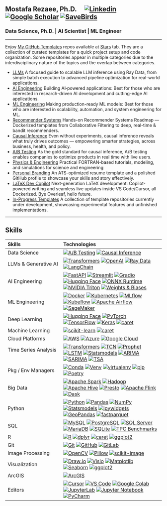 <!---
```
********************************************
*    _______    _             _       _    *
*   |__   __|  | |           (_)     | |   *
*      | |_   _| |_ ___  _ __ _  __ _| |   *
*      | | | | | __/ _ \| '__| |/ _` | |   *
*      | | |_| | || (_) | |  | | (_| | |   *
*      |_|\__,_|\__\___/|_|  |_|\__,_|_|   *
*                                          *
********************************************
```
See the instructions in: Tutorial.md
--->

## Mostafa Rezaee, Ph.D.  &nbsp;&nbsp;&nbsp;   [![Linkedin](https://img.shields.io/badge/-blue?label=Linkedin&style=social&logo=Linkedin)](https://www.linkedin.com/in/mostafa-rezaee/)   [![Google Scholar](https://img.shields.io/badge/-red?label=Google%20Scholar&style=social&logo=Google%20Scholar)](https://scholar.google.com/citations?hl=en&user=jvcCIJYAAAAJ)    [![SaveBirds](https://img.shields.io/badge/-SaveBirds.app-F21030?style=flat&link=https://savebirds.app/)](https://savebirds.app/)       

### Data Science, Ph.D. | AI Scientist | ML Engineer  

---

Enjoy [My GitHub Templates](https://github.com/stars/0-mostafa-rezaee-0/lists/templates) repos available at [Stars](https://github.com/0-mostafa-rezaee-0?tab=stars) tab. They are a collection of curated templates for a quick project setup and code organization. Some repositories appear in multiple categories due to the interdisciplinary nature of the topics and the overlap between categories. 
  - [LLMs](https://github.com/stars/0-mostafa-rezaee-0/lists/ai-engineering) A focused guide to scalable LLM inference using Ray Data, from simple batch execution to advanced pipeline optimization for real-world applications.
  - [AI Engineering](https://github.com/stars/0-mostafa-rezaee-0/lists/ml-engineering) Building AI‑powered applications: Best for those who are interested in research-driven AI development and cutting-edge AI applications.
  - [ML Engineering](https://github.com/stars/0-mostafa-rezaee-0/lists/ml-engineering) Making production-ready ML models: Best for those who are interested in scalability, automation, and system engineering for ML.
  - [Recommender Systems](https://github.com/stars/0-mostafa-rezaee-0/lists/recommender-systems) Hands-on Recommender Systems Roadmap — Dockerized templates from Collaborative Filtering to deep, real-time & bandit recommenders.
  - [Causal Inference](https://github.com/stars/0-mostafa-rezaee-0/lists/causal-inference) Even without experiments, causal inference reveals what truly drives outcomes — empowering smarter strategies, across business, health, and policy.
  - [A/B Testing](https://github.com/stars/0-mostafa-rezaee-0/lists/a-b-testing) As the gold standard for causal inference, A/B testing enables companies to optimize products in real time with live users.
  - [Physics & Engineering](https://github.com/stars/0-mostafa-rezaee-0/lists/physics-engineering) Practical FORTRAN-based tutorials, modeling, and simulations for science and engineering
  - [Personal Branding](https://github.com/stars/0-mostafa-rezaee-0/lists/personal-branding) An ATS-optimized resume template and a polished GitHub profile to showcase your skills and story effectively.
  - [LaTeX Dev Copilot](https://github.com/stars/0-mostafa-rezaee-0/lists/latex-dev-copilot) Next-generation LaTeX development: Copilot-powered writing and seamless live updates inside VS Code/Cursor, all Dockerized. Bye Overleaf, hello future.
  - [In-Progress Templates](https://github.com/stars/0-mostafa-rezaee-0/lists/in-progress-templates) A collection of template repositories currently under development, showcasing experimental features and unfinished implementations.

---

## Skills 
| Skills | Technologies |
| :--- | :--- |
| Data Science | [![A/B Testing](https://img.shields.io/badge/-A%2FB%20Testing-05122A?style=flat-square&logo=Python&color=353535)](https://github.com/stars/0-mostafa-rezaee-0/lists/a-b-testing) [![Causal Inference](https://img.shields.io/badge/-Causal%20Inference-05122A?style=flat-square&logo=Python&color=353535)](https://github.com/stars/0-mostafa-rezaee-0/lists/causal-inference) |
| LLMs & Generative AI | [![Transformers](https://img.shields.io/badge/-Transformers-05122A?style=flat-square&logo=Python&color=353535)](https://huggingface.co/docs/transformers/index) [![OpenAI](https://img.shields.io/badge/-OpenAI-05122A?style=flat-square&logo=openai&color=353535)](https://openai.com/) [![Ray Data](https://img.shields.io/badge/-Ray%20Data-05122A?style=flat-square&logo=Ray&color=353535)](https://docs.ray.io/) [![LangChain](https://img.shields.io/badge/-LangChain-05122A?style=flat-square&logo=Python&color=353535)](https://python.langchain.com/) |
| AI Engineering | [![FastAPI](https://img.shields.io/badge/-FastAPI-05122A?style=flat-square&logo=fastapi&color=353535)](https://fastapi.tiangolo.com/) [![Streamlit](https://img.shields.io/badge/-Streamlit-05122A?style=flat-square&logo=streamlit&color=353535)](https://streamlit.io/) [![Gradio](https://img.shields.io/badge/-Gradio-05122A?style=flat-square&logo=gradio&color=353535)](https://gradio.app/) [![Hugging Face](https://img.shields.io/badge/-HuggingFace-05122A?style=flat-square&logo=huggingface&color=353535)](https://huggingface.co/) [![ONNX Runtime](https://img.shields.io/badge/-ONNX%20Runtime-05122A?style=flat-square&logo=onnx&color=353535)](https://onnxruntime.ai/) [![NVIDIA Triton](https://img.shields.io/badge/-Triton-05122A?style=flat-square&logo=nvidia&color=353535)](https://developer.nvidia.com/nvidia-triton-inference-server) [![Weights & Biases](https://img.shields.io/badge/-W%26B-05122A?style=flat-square&logo=wandb&color=353535)](https://wandb.ai/) |
| ML Engineering | [![Docker](https://img.shields.io/badge/-Docker-05122A?style=flat-square&logo=docker&color=353535)](https://www.docker.com/)  [![Kubernetes](https://img.shields.io/badge/-Kubernetes-05122A?style=flat-square&logo=kubernetes&color=353535)](https://kubernetes.io/)  [![MLflow](https://img.shields.io/badge/-MLflow-05122A?style=flat-square&logo=mlflow&color=353535)](https://mlflow.org/)  [![Kubeflow](https://img.shields.io/badge/-Kubeflow-05122A?style=flat-square&logo=kubeflow&color=353535)](https://www.kubeflow.org/)  [![Apache Airflow](https://img.shields.io/badge/-Apache%20Airflow-05122A?style=flat-square&logo=apacheairflow&color=353535)](https://airflow.apache.org/)  [![SageMaker](https://img.shields.io/badge/-SageMaker-05122A?style=flat-square&logo=amazon-aws&color=353535)](https://aws.amazon.com/sagemaker/)  |
| Deep Learning | [![Hugging Face](https://img.shields.io/badge/-HuggingFace-05122A?style=flat-square&logo=huggingface&color=353535)](https://huggingface.co/) [![PyTorch](https://img.shields.io/badge/-PyTorch-05122A?style=flat-square&logo=PyTorch&color=353535)](https://pytorch.org/)  [![TensorFlow](https://img.shields.io/badge/-TensorFlow-05122A?style=flat-square&logo=TensorFlow&color=353535)](https://www.tensorflow.org/)  [![Keras](https://img.shields.io/badge/-Keras-05122A?style=flat-square&logo=Keras&color=353535)](https://keras.io/)  [![caret](https://img.shields.io/badge/-caret-05122A?style=flat-square&logo=R&color=353535)](https://topepo.github.io/caret/index.html)  |
| Machine Learning | [![scikit-learn](https://img.shields.io/badge/-scikit--learn-05122A?style=flat-square&logo=scikit-learn&color=353535)](https://scikit-learn.org/)  [![caret](https://img.shields.io/badge/-caret-05122A?style=flat-square&logo=R&color=353535)](https://topepo.github.io/caret/index.html) |
| Cloud Platforms | [![AWS](https://img.shields.io/badge/-AWS-05122A?style=flat-square&logo=Amazon-AWS&color=353535)](https://aws.amazon.com/)  [![Azure](https://img.shields.io/badge/-Azure-05122A?style=flat-square&logo=Microsoft-Azure&color=353535)](https://azure.microsoft.com/)  [![Google Cloud](https://img.shields.io/badge/-Google%20Cloud-05122A?style=flat-square&logo=Google-Cloud&color=353535)](https://cloud.google.com/)  |
| Time Series Analysis &nbsp; | [![Transformers](https://img.shields.io/badge/-Transformers-05122A?style=flat-square&logo=Python&color=353535)](https://huggingface.co/docs/transformers/index)  [![TCN](https://img.shields.io/badge/-TCN-05122A?style=flat-square&logo=Python&color=353535)](https://github.com/locuslab/TCN)  [![Prophet](https://img.shields.io/badge/-Prophet-05122A?style=flat-square&logo=Python&color=353535)](https://facebook.github.io/prophet/)  [![LSTM](https://img.shields.io/badge/-LSTM-05122A?style=flat-square&logo=Python&color=353535)](https://www.tensorflow.org/api_docs/python/tf/keras/layers/LSTM)  [![Statsmodels](https://img.shields.io/badge/-Statsmodels-05122A?style=flat-square&logo=Python&color=353535)](https://www.statsmodels.org/)   [![ARIMA](https://img.shields.io/badge/-ARIMA-05122A?style=flat-square&logo=Python&color=353535)](https://www.statsmodels.org/stable/generated/statsmodels.tsa.arima.model.ARIMA.html)    [![SARIMA](https://img.shields.io/badge/-SARIMA-05122A?style=flat-square&logo=Python&color=353535)](https://www.statsmodels.org/stable/generated/statsmodels.tsa.statespace.sarimax.SARIMAX.html)   [![TSA](https://img.shields.io/badge/-TSA-05122A?style=flat-square&logo=R&color=353535)](https://www.rdocumentation.org/packages/TSA/versions/1.3)  |  
| Pkg / Env Managers| [![Conda](https://img.shields.io/badge/-Conda-05122A?style=flat-square&logo=anaconda&color=353535)](https://docs.conda.io/)  [![Venv](https://img.shields.io/badge/-Venv-05122A?style=flat-square&logo=python&color=353535)](https://docs.python.org/3/library/venv.html)  [![virtualenv](https://img.shields.io/badge/-virtualenv-05122A?style=flat-square&logo=python&color=353535)](https://virtualenv.pypa.io/)  [![pip](https://img.shields.io/badge/-pip-05122A?style=flat-square&logo=python&color=353535)](https://pip.pypa.io/)  [![Poetry](https://img.shields.io/badge/-Poetry-05122A?style=flat-square&logo=python&color=353535)](https://python-poetry.org/) |
| Big Data | [![Apache Spark](https://img.shields.io/badge/-Apache%20Spark-05122A?style=flat-square&logo=apachespark&color=353535)](https://spark.apache.org/)  [![Hadoop](https://img.shields.io/badge/-Hadoop-05122A?style=flat-square&logo=apache&color=353535)](https://hadoop.apache.org/)  [![Apache Hive](https://img.shields.io/badge/-Apache%20Hive-05122A?style=flat-square&logo=apachehive&color=353535)](https://hive.apache.org/)  [![Presto](https://img.shields.io/badge/-Presto-05122A?style=flat-square&logo=presto&color=353535)](https://prestodb.io/)  [![Apache Flink](https://img.shields.io/badge/-Apache%20Flink-05122A?style=flat-square&logo=apacheflink&color=353535)](https://flink.apache.org/)  [![Dask](https://img.shields.io/badge/-Dask-05122A?style=flat-square&logo=dask&color=353535)](https://www.dask.org/)  |
| Python |  [![Python](https://img.shields.io/badge/-Python-05122A?style=flat-square&logo=Python&color=353535)](https://www.python.org/)  [![Pandas](https://img.shields.io/badge/-Pandas-05122A?style=flat-square&logo=Pandas&color=353535)](https://pandas.pydata.org/)  [![NumPy](https://img.shields.io/badge/-NumPy-05122A?style=flat-square&logo=NumPy&color=353535)](https://numpy.org/)  [![Statsmodels](https://img.shields.io/badge/-Statsmodels-05122A?style=flat-square&logo=Python&color=353535)](https://www.statsmodels.org/)  [![ipywidgets](https://img.shields.io/badge/-ipywidgets-05122A?style=flat-square&logo=Jupyter&color=353535)](https://ipywidgets.readthedocs.io/)  [![GeoPandas](https://img.shields.io/badge/-GeoPandas-05122A?style=flat-square&logo=Python&color=353535)](https://geopandas.org/)  [![fastparquet](https://img.shields.io/badge/-fastparquet-05122A?style=flat-square&logo=Python&color=353535)](https://fastparquet.readthedocs.io/) |
| SQL |  [![MySQL](https://img.shields.io/badge/-MySQL-05122A?style=flat-square&logo=MySQL&color=353535)](https://www.mysql.com/)   [![PostgreSQL](https://img.shields.io/badge/-PostgreSQL-05122A?style=flat-square&logo=PostgreSQL&color=353535)](https://www.postgresql.org/)  [![SQL Server](https://img.shields.io/badge/-SQL%20Server-05122A?style=flat-square&logo=microsoft-sql-server&color=353535)](https://www.microsoft.com/en-us/sql-server)  [![MariaDB](https://img.shields.io/badge/-MariaDB-05122A?style=flat-square&logo=mariadb&color=353535)](https://mariadb.org/)  [![SQLite](https://img.shields.io/badge/-SQLite-05122A?style=flat-square&logo=sqlite&color=353535)](https://www.sqlite.org/)  [![TPC Benchmarks](https://img.shields.io/badge/-TPC%20Benchmarks-05122A?style=flat-square&logo=benchmark&color=353535)](http://www.tpc.org/)  |
| R  | [![R](https://img.shields.io/badge/-R-05122A?style=flat-square&logo=R&color=353535)](https://www.r-project.org/)   [![dplyr](https://img.shields.io/badge/-dplyr-05122A?style=flat-square&logo=R&color=353535)](https://dplyr.tidyverse.org/)   [![caret](https://img.shields.io/badge/-caret-05122A?style=flat-square&logo=R&color=353535)](https://topepo.github.io/caret/index.html)   [![ggplot2](https://img.shields.io/badge/-ggplot2-05122A?style=flat-square&logo=R&color=353535)](https://ggplot2.tidyverse.org/)   |
| Git |  [![Git](https://img.shields.io/badge/-Git-05122A?style=flat-square&logo=Git&color=353535)](https://git-scm.com/)   [![GitHub](https://img.shields.io/badge/-GitHub-05122A?style=flat-square&logo=GitHub&color=353535)](https://github.com/)   [![GitLab](https://img.shields.io/badge/-GitLab-05122A?style=flat-square&logo=GitLab&color=353535)](https://gitlab.com/)  |
| Image Processing |  [![OpenCV](https://img.shields.io/badge/-OpenCV-05122A?style=flat-square&logo=OpenCV&color=353535)](https://opencv.org/)   [![Pillow](https://img.shields.io/badge/-Pillow-05122A?style=flat-square&logo=Python&color=353535)](https://python-pillow.org/)   [![scikit-image](https://img.shields.io/badge/-scikit--image-05122A?style=flat-square&logo=scikit-learn&color=353535)](https://scikit-image.org/)  |
| Visualization | [![Draw.io](https://img.shields.io/badge/-Draw.io-05122A?style=flat-square&logo=diagrams.net&color=353535)](https://www.diagrams.net/)  [![Visio](https://img.shields.io/badge/-Visio-353535?style=flat-square&logo=microsoft&logoColor=white)](https://www.microsoft.com/en-us/microsoft-365/visio/)  [![Matplotlib](https://img.shields.io/badge/-Matplotlib-05122A?style=flat-square&logo=Python&color=353535)](https://matplotlib.org/)   [![Seaborn](https://img.shields.io/badge/-Seaborn-05122A?style=flat-square&logo=Python&color=353535)](https://seaborn.pydata.org/)   [![ggplot2](https://img.shields.io/badge/-ggplot2-05122A?style=flat-square&logo=R&color=353535)](https://ggplot2.tidyverse.org/)  |
| ArcGIS | [![ArcGIS](https://img.shields.io/badge/-ArcGIS-05122A?style=flat-square&logo=ArcGIS&color=353535)](https://www.arcgis.com/) |
| Editors |  [![Cursor](https://img.shields.io/badge/-Cursor-05122A?style=flat-square&logo=cursor&color=353535)](https://cursor.sh/)  [![VS Code](https://img.shields.io/badge/-VS%20Code-05122A?style=flat-square&logo=Visual%20Studio%20Code&color=353535)](https://code.visualstudio.com/)   [![Google Colab](https://img.shields.io/badge/-Google%20Colab-05122A?style=flat-square&logo=Google%20Colab&color=353535)](https://colab.research.google.com/)  [![JupyterLab](https://img.shields.io/badge/-JupyterLab-05122A?style=flat-square&logo=Jupyter&color=353535)](https://jupyter.org/)   [![Jupyter Notebook](https://img.shields.io/badge/-Jupyter%20Notebook-05122A?style=flat-square&logo=Jupyter&color=353535)](https://jupyter.org/)   [![PyCharm](https://img.shields.io/badge/-PyCharm-05122A?style=flat-square&logo=PyCharm&color=353535)](https://www.jetbrains.com/pycharm/)  |



<!--- 
---------------------------------
Second version with more details:
---------------------------------

## Mostafa Rezaee  &nbsp;&nbsp;&nbsp;   [![Personal Website](https://img.shields.io/badge/-mostafa--mr.com-0070C0?style=flat&link=https://mostafa-mr.com/)](https://mostafa-mr.com/)   [![SaveBirds](https://img.shields.io/badge/-SaveBirds.app-F21030?style=flat&link=https://savebirds.app/)](https://savebirds.app/)   [![Linkedin](https://img.shields.io/badge/-blue?label=Linkedin&style=social&logo=Linkedin)](https://www.linkedin.com/in/mostafa-rezaee/)   [![Google Scholar](https://img.shields.io/badge/-red?label=Google%20Scholar&style=social&logo=Google%20Scholar)](https://scholar.google.com/citations?hl=en&user=jvcCIJYAAAAJ)   [![ResearchGate](https://img.shields.io/badge/-blue?label=ResearchGate&style=social&logo=ResearchGate)](https://www.researchgate.net/profile/Mostafa-M-R?ev=hdr_xprf)   [![ORCID](https://img.shields.io/badge/-green?label=ORCID&style=social&logo=ORCID)](https://orcid.org/0000-0002-0849-3650)   [![Twitter Badge](https://img.shields.io/badge/-1da1f2?label=Twitter&style=social&logo=twitter&link=https://twitter.com/Mostafa_MR_)](https://twitter.com/Mostafa_MR_)   [![Gmail](https://img.shields.io/badge/-green?label=Gmail&style=social&logo=Gmail)](mailto:mostafa.mohammadrezaee@gmail.com)   [![GitLab](https://img.shields.io/badge/-green?label=GitLab&style=social&logo=Gitlab)](https://gitlab.com/mostafa-mr)   [![GitHub](https://img.shields.io/badge/-green?label=GitHub&style=social&logo=Github)](https://github.com/mostafa-m-rezaee)     

## My brief CV    

- **Data Science, PhD | AI Scientist**

- **Internship**: I did a summer internship at [Sanofi](https://www.sanofi.com/en/about-us), [Cambridge](https://jobs.sanofi.us/cambridgecrossing), MA, focusing on [Wearable Medical Devices](https://healthnews.com/family-health/healthy-living/wearable-medical-devices-used-in-healthcare/). For my project, I developed a Python package to implement multiple algorithms and run diagnostics. Data preprocessing is also covered. 

- **SaveBirds.app**: www.SaveBirds.app is my Ph.D. project, a Data Science web application that helps manage 40,000 Protected Areas (PAs) across North America. SaveBirds fuels the [US$75 billion](https://www.usgs.gov/centers/eesc/science/north-american-breeding-bird-survey#:~:text=common%20and%20helping-,fuel%20a%20%2475%20billion%20wildlife%20watching%20industry,-.%C2%A0%C2%A0Each%20year%20thousands) wildlife-watching industry indirectly.

- **Bird Atlas Generator**: Developed the first publicly available comprehensive [Bird Atlas Generator](https://savebirds.app/#navbarAtlasGenerator) of North American Breeding Bird Survey data which is available at SaveBirds.

- **Publications**: [30 Publications](https://scholar.google.com/citations?hl=en&amp;view_op=list_works&amp;gmla=AJsN-F4IU8kEHaoIXkdI8DCtulTjxG15pBj_W_YgkqjzSZ88SRWOdxlL4fdsg4SalnTvRjJwIXfiFZjdvk0sdHSxD-_3-dm2rQ&amp;user=jvcCIJYAAAAJ) including 9 Journal articles &amp; 21 full conference papers. Moreover, [6 under-preparation](https://savebirds.app/#navbarFuture) journal articles are outlined at SaveBirds. All the publications are computational studies using modeling and simulation approaches.

- **Recommendations**: Please see my LinkedIn [recommendations](https://mostafa-mr.com/#Recommendations).

## Skills 
--->
